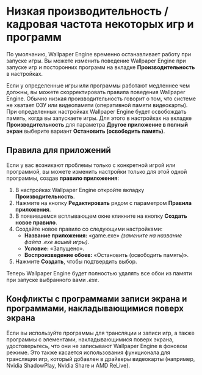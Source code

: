 # Низкая производительность / кадровая частота некоторых игр и программ

По умолчанию, Wallpaper Engine временно останавливает работу при запуске игры. Вы можете изменить поведение Wallpaper Engine при запуске игр и посторонних программ на вкладке **Производительность** в настройках.

Если у определенные игры или программы работают медленнее чем должны, вы можете скорректировать правила поведения Wallpaper Engine. Обычно низкая производительность говорит о том, что системе не хватает ОЗУ или видеопамяти (оперативной памяти видеокарты). При определенных настройках Wallpaper Engine будет освобождать память, когда вы запускаете игры. Для этого в настройках на вкладке **Производительность** для параметра **Другое приложение в полный экран** выберите вариант **Остановить (освободить память)**.

## Правила для приложений

Если у вас возникают проблемы только с конкретной игрой или программой, вы можете изменить настройки только для этой одной программы, создав **правило приложения**:

1. В настройках Wallpaper Engine откройте вкладку **Производительность**.
2. Нажмите на кнопку **Редактировать** рядом с параметром **Правила приложения**.
3. В появившемся всплывающем окне кликните на кнопку **Создать новое правило**.
4. Создайте новое правило со следующими настройками:
    * **Название приложения:** «game.exe» *(замените на название файла .exe вашей игры)*.
    * **Условие:** «Запущено».
    * **Воспроизведение обоев:** «Остановить (освободить память)».
5. Нажмите **Создать**, чтобы подтвердить выбор.

Теперь Wallpaper Engine будет полностью удалять все обои из памяти при запуске выбранного вами *.exe*.

## Конфликты с программами записи экрана и программами, накладывающимися поверх экрана

Если вы используйте программы для трансляции и записи игр, а также программы с элементами, накладывающимися поверх экрана, удостоверьтесь, что они не записывают Wallpaper Engine в фоновом режиме. Это также касается использования функционала для трансляции игр, который добавлен в драйверы видеокарты (например, Nvidia ShadowPlay, Nvidia Share и AMD ReLive).
